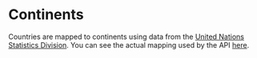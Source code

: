 # Continents

Countries are mapped to continents using data from the [United Nations Statistics Division](https://unstats.un.org/unsd/methodology/m49/). You can see the actual mapping used by the API [here](https://github.com/ourresearch/openalex-elastic-api/blob/master/countries.py).
